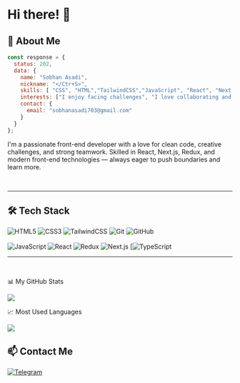 #  Hi there! 👋 


## 🚀 About Me 

```js
const response = {
  status: 202,
  data: {
    name: "Sobhan Asadi",
    nickname: "</Ctr+S>",
    skills: [ "CSS", "HTML","TailwindCSS","JavaScript", "React", "Next.js", "Redux", "Git", "GitHub"],
    interests: ["I enjoy facing challenges", "I love collaborating and working in teams"],
    contact: {
      email: "sobhanasadi703@gmail.com"
    }
  }
};

```

I'm a passionate front-end developer with a love for clean code, creative challenges, and strong teamwork.
Skilled in React, Next.js, Redux, and modern front-end technologies — always eager to push boundaries and learn more.

<br/>

<!-- Line for spacing -->

---

## 🛠️ Tech Stack

![HTML5](https://img.shields.io/badge/HTML5-E34F26?style=for-the-badge&logo=html5&logoColor=white)
![CSS3](https://img.shields.io/badge/CSS3-1572B6?style=for-the-badge&logo=css3&logoColor=white)
![TailwindCSS](https://img.shields.io/badge/TailwindCSS-06B6D4?style=for-the-badge&logo=tailwindcss&logoColor=white)
![Git](https://img.shields.io/badge/Git-F05032?style=for-the-badge&logo=git&logoColor=white)
![GitHub](https://img.shields.io/badge/GitHub-181717?style=for-the-badge&logo=github&logoColor=white)
<br/>
<br/>
![JavaScript](https://img.shields.io/badge/JavaScript-F7DF1E?style=for-the-badge&logo=javascript&logoColor=black)
![React](https://img.shields.io/badge/React-20232A?style=for-the-badge&logo=react&logoColor=61DAFB)
![Redux](https://img.shields.io/badge/Redux-593D88?style=for-the-badge&logo=redux&logoColor=white)
![Next.js](https://img.shields.io/badge/Next.js-000000?style=for-the-badge&logo=next.js&logoColor=white)
[![TypeScript](https://img.shields.io/badge/TypeScript-3178C6?style=for-the-badge&logo=typescript&logoColor=white)


<!-- Line for spacing -->

---

<br/>

📊 My GitHub Stats

<img  src="https://github-readme-stats.vercel.app/api?username=Sobhan-asadi&show_icons=true&theme=ambient_gradient" />

📈 Most Used Languages

<img src="https://github-readme-stats.vercel.app/api/top-langs/?username=Sobhan-asadi&layout=compact&theme=ambient_gradient" />

## 📫 Contact Me

[![Telegram](https://img.shields.io/badge/Telegram-2CA5E0?style=for-the-badge&logo=telegram&logoColor=white)](https://t.me/SobhanAsadi)
